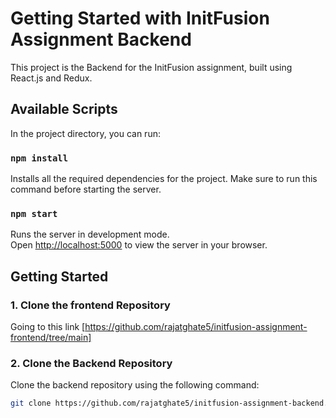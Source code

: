 # Getting Started with InitFusion Assignment Backend

This project is the Backend for the InitFusion assignment, built using React.js and Redux.


## Available Scripts

In the project directory, you can run:

### `npm install`

Installs all the required dependencies for the project. Make sure to run this command before starting the server.

### `npm start`

Runs the server in development mode.\
Open [http://localhost:5000](http://localhost:5000) to view the server in your browser.


## Getting Started

### 1. Clone the frontend Repository

Going to this link [https://github.com/rajatghate5/initfusion-assignment-frontend/tree/main]

### 2. Clone the Backend Repository

Clone the backend repository using the following command:

```bash
git clone https://github.com/rajatghate5/initfusion-assignment-backend.git
